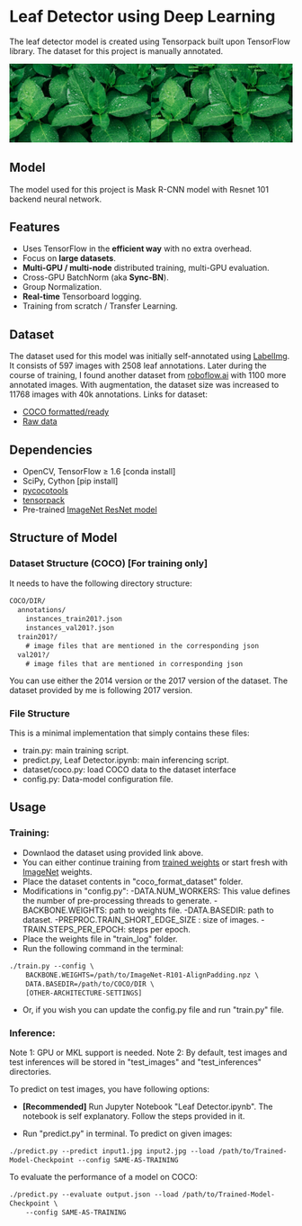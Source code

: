 
# Leaf Detector using Deep Learning

The leaf detector model is created using Tensorpack built upon TensorFlow library. The dataset for this project is manually annotated.

<img class="fit" src="https://raw.githubusercontent.com/aman1931998/ai-and-deep-learning/master/Leaf%20Detector%20%5BResearch%20%26%20Development%5D/model_outputs.png">

## Model
The model used for this project is Mask R-CNN model with Resnet 101 backend neural network. 

## Features

- Uses TensorFlow in the **efficient way** with no extra overhead.
- Focus on **large datasets**.
- **Multi-GPU / multi-node** distributed training, multi-GPU evaluation.
- Cross-GPU BatchNorm (aka **Sync-BN**).
- Group Normalization.
- **Real-time** Tensorboard logging.
- Training from scratch / Transfer Learning.

## Dataset
The dataset used for this model was initially self-annotated using [LabelImg](https://pypi.org/project/labelImg/1.4.0/). It consists of 597 images with 2508 leaf annotations. Later during the course of training, I found another dataset from [roboflow.ai](https://roboflow.ai/) with 1100 more annotated images. 
With augmentation, the dataset size was increased to 11768 images with 40k annotations.
Links for dataset: 
- [COCO formatted/ready]()
- [Raw data](https://drive.google.com/open?id=1pTZnbBiSbYZmZb_QPL5xx6Eau_e_mPcW)
## Dependencies
+ OpenCV, TensorFlow ≥ 1.6 [conda install]
+ SciPy, Cython [pip install]
+ [pycocotools](https://pypi.org/project/pycocotools/)
+ [tensorpack](https://github.com/tensorpack/tensorpack)
+ Pre-trained [ImageNet ResNet model](http://models.tensorpack.com/#FasterRCNN)

## Structure of Model

### Dataset Structure (COCO) [For training only]
It needs to have the following directory structure:
```
COCO/DIR/
  annotations/
    instances_train201?.json
    instances_val201?.json
  train201?/
    # image files that are mentioned in the corresponding json
  val201?/
    # image files that are mentioned in corresponding json
```
You can use either the 2014 version or the 2017 version of the dataset. The dataset provided by me is following 2017 version.

### File Structure

This is a minimal implementation that simply contains these files:
+ train.py: main training script.
+ predict.py, Leaf Detector.ipynb: main inferencing script.
+ dataset/coco.py: load COCO data to the dataset interface
+ config.py: Data-model configuration file.

## Usage

### Training: 
- Downlaod the dataset using provided link above.
- You can either continue training from [trained weights](https://drive.google.com/open?id=1FBD9hnooE6GiYqDMpwQ1SdAVneF3ZNh_) or start fresh with [ImageNet](http://models.tensorpack.com/FasterRCNN/ImageNet-R101-AlignPadding.npz) weights.
- Place the dataset contents in "coco_format_dataset" folder. 
- Modifications in "config.py":
-DATA.NUM_WORKERS: This value defines the number of pre-processing threads to generate. 
-BACKBONE.WEIGHTS: path to weights file.
-DATA.BASEDIR: path to dataset.
-PREPROC.TRAIN_SHORT_EDGE_SIZE : size of images.
-TRAIN.STEPS_PER_EPOCH: steps per epoch.
- Place the weights file in "train_log" folder.
- Run the following command in the terminal:
```
./train.py --config \
    BACKBONE.WEIGHTS=/path/to/ImageNet-R101-AlignPadding.npz \
    DATA.BASEDIR=/path/to/COCO/DIR \
    [OTHER-ARCHITECTURE-SETTINGS]
```
- Or, if you wish you can update the config.py file and run "train.py" file.

### Inference: 

Note 1: GPU or MKL support is needed.
Note 2: By default, test images and test inferences will be stored in "test_images" and "test_inferences" directories. 

To predict on test images, you have following options:
- **[Recommended]** Run Jupyter Notebook "Leaf Detector.ipynb".
The notebook is self explanatory. Follow the steps provided in it.

- Run "predict.py" in terminal.
To predict on given images:
```
./predict.py --predict input1.jpg input2.jpg --load /path/to/Trained-Model-Checkpoint --config SAME-AS-TRAINING
```
To evaluate the performance of a model on COCO:
```
./predict.py --evaluate output.json --load /path/to/Trained-Model-Checkpoint \
    --config SAME-AS-TRAINING
```

